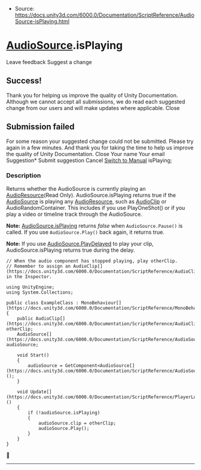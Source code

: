 * Source: https://docs.unity3d.com/6000.0/Documentation/ScriptReference/AudioSource-isPlaying.html

#  [AudioSource](https://docs.unity3d.com/6000.0/Documentation/ScriptReference/AudioSource.html).isPlaying
Leave feedback
Suggest a change
## Success!
Thank you for helping us improve the quality of Unity Documentation. Although we cannot accept all submissions, we do read each suggested change from our users and will make updates where applicable.
Close
## Submission failed
For some reason your suggested change could not be submitted. Please <a>try again</a> in a few minutes. And thank you for taking the time to help us improve the quality of Unity Documentation.
Close
Your name Your email Suggestion* Submit suggestion
Cancel
[Switch to Manual](https://docs.unity3d.com/6000.0/Documentation/Manual/class-AudioSource.html "Go to AudioSource Component in the Manual")
isPlaying; 
### Description
Returns whether the AudioSource is currently playing an [AudioResource](https://docs.unity3d.com/6000.0/Documentation/ScriptReference/Audio.AudioResource.html)(Read Only).
AudioSource.isPlaying returns true if the [AudioSource](https://docs.unity3d.com/6000.0/Documentation/ScriptReference/AudioSource.html) is playing any [AudioResource](https://docs.unity3d.com/6000.0/Documentation/ScriptReference/Audio.AudioResource.html), such as [AudioClip](https://docs.unity3d.com/6000.0/Documentation/ScriptReference/AudioClip.html) or AudioRandomContainer. This includes if you use PlayOneShot() or if you play a video or timeline track through the AudioSource.   
  
**Note:** [AudioSource.isPlaying](https://docs.unity3d.com/6000.0/Documentation/ScriptReference/AudioSource-isPlaying.html) returns _false_ when `AudioSource.Pause()` is called. If you use `AudioSource.Play()` back again, it returns true.  
  
**Note:** If you use [AudioSource.PlayDelayed](https://docs.unity3d.com/6000.0/Documentation/ScriptReference/AudioSource.PlayDelayed.html) to play your clip, AudioSource.isPlaying returns true during the delay.
```
// When the audio component has stopped playing, play otherClip.
// Remember to assign an AudioClip[](https://docs.unity3d.com/6000.0/Documentation/ScriptReference/AudioClip.html) in the Inspector.  
  
using UnityEngine;
using System.Collections;  
  
public class ExampleClass : MonoBehaviour[](https://docs.unity3d.com/6000.0/Documentation/ScriptReference/MonoBehaviour.html)
{
    public AudioClip[](https://docs.unity3d.com/6000.0/Documentation/ScriptReference/AudioClip.html) otherClip;
    AudioSource[](https://docs.unity3d.com/6000.0/Documentation/ScriptReference/AudioSource.html) audioSource;  
  
    void Start()
    {
        audioSource = GetComponent<AudioSource[](https://docs.unity3d.com/6000.0/Documentation/ScriptReference/AudioSource.html)>();
    }  
  
    void Update[](https://docs.unity3d.com/6000.0/Documentation/ScriptReference/PlayerLoop.Update.html)()
    {
        if (!audioSource.isPlaying)
        { 
            audioSource.clip = otherClip;
            audioSource.Play();
        }
    }
}

```

* * *
